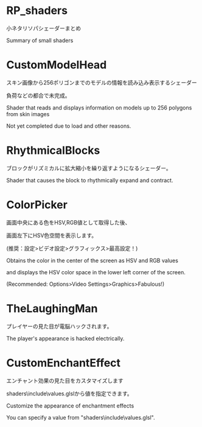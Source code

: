 # RP_shaders
小ネタリソパシェーダーまとめ

Summary of small shaders

# CustomModelHead
スキン画像から256ポリゴンまでのモデルの情報を読み込み表示するシェーダー

負荷などの都合で未完成。

Shader that reads and displays information on models up to 256 polygons from skin images

Not yet completed due to load and other reasons.

# RhythmicalBlocks
ブロックがリズミカルに拡大縮小を繰り返すようになるシェーダー。

Shader that causes the block to rhythmically expand and contract.

# ColorPicker
画面中央にある色をHSV,RGB値として取得した後、

画面左下にHSV色空間を表示します。

(推奨：設定>ビデオ設定>グラフィックス>最高設定！)

Obtains the color in the center of the screen as HSV and RGB values

and displays the HSV color space in the lower left corner of the screen.

(Recommended: Options>Video Settings>Graphics>Fabulous!)

# TheLaughingMan
プレイヤーの見た目が電脳ハックされます。

The player's appearance is hacked electrically.

# CustomEnchantEffect
エンチャント効果の見た目をカスタマイズします

shaders\include\values.glslから値を指定できます。

Customize the appearance of enchantment effects

You can specify a value from "shaders\include\values.glsl".

